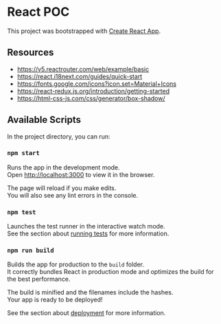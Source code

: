 # React POC

This project was bootstrapped with [Create React App](https://github.com/facebook/create-react-app).

## Resources
- https://v5.reactrouter.com/web/example/basic
- https://react.i18next.com/guides/quick-start
- https://fonts.google.com/icons?icon.set=Material+Icons
- https://react-redux.js.org/introduction/getting-started
- https://html-css-js.com/css/generator/box-shadow/

## Available Scripts

In the project directory, you can run:

### `npm start`

Runs the app in the development mode.\
Open [http://localhost:3000](http://localhost:3000) to view it in the browser.

The page will reload if you make edits.\
You will also see any lint errors in the console.

### `npm test`

Launches the test runner in the interactive watch mode.\
See the section about [running tests](https://facebook.github.io/create-react-app/docs/running-tests) for more information.

### `npm run build`

Builds the app for production to the `build` folder.\
It correctly bundles React in production mode and optimizes the build for the best performance.

The build is minified and the filenames include the hashes.\
Your app is ready to be deployed!

See the section about [deployment](https://facebook.github.io/create-react-app/docs/deployment) for more information.

